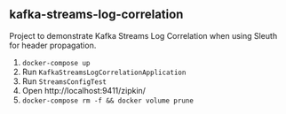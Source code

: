 kafka-streams-log-correlation
---

Project to demonstrate Kafka Streams Log Correlation when using Sleuth for header propagation.

1. `docker-compose up`
2. Run `KafkaStreamsLogCorrelationApplication`
3. Run `StreamsConfigTest`
4. Open http://localhost:9411/zipkin/
5. `docker-compose rm -f && docker volume prune`
